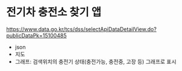 # 전기차 충전소 찾기 앱
https://www.data.go.kr/tcs/dss/selectApiDataDetailView.do?publicDataPk=15100485  

- json
- 지도
- 그래프: 검색위치의 충전기 상태(충전가능, 충전중, 고장 등) 그래프로 표시